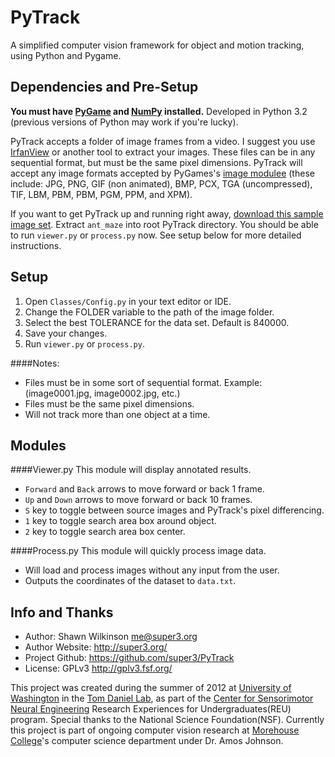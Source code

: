 PyTrack
========
A simplified computer vision framework for object and motion tracking, using Python and Pygame. 

Dependencies and Pre-Setup
-------
**You must have [PyGame](http://pygame.org/) and [NumPy](http://numpy.scipy.org/) installed.** Developed in Python 3.2 (previous versions of Python may work if you're lucky).

PyTrack accepts a folder of image frames from a video. I suggest you use [IrfanView](http://www.irfanview.com/) or another tool to extract your images. 
These files can be in any sequential format, but must be the same pixel dimensions. PyTrack will accept any image formats accepted by PyGames's
[image modulee](http://www.pygame.org/docs/ref/image.html) (these include: JPG, PNG, GIF (non animated), BMP, PCX, TGA (uncompressed), TIF, LBM, PBM, PBM, PGM, PPM, and XPM). 

If you want to get PyTrack up and running right away, [download this sample image set](https://github.com/downloads/super3/PyTrack/SampleAnt.zip). 
Extract `ant_maze` into root PyTrack directory. You should be able to run `viewer.py` or `process.py` now. See setup below for more detailed instructions.

Setup
-------
1. Open `Classes/Config.py` in your text editor or IDE.
2. Change the FOLDER variable to the path of the image folder.
4. Select the best TOLERANCE for the data set. Default is 840000.
7. Save your changes.
8. Run `viewer.py` or `process.py`.

####Notes:
* Files must be in some sort of sequential format. Example: (image0001.jpg, image0002.jpg, etc.)
* Files must be the same pixel dimensions. 
* Will not track more than one object at a time.

Modules
-------

####Viewer.py
This module will display annotated results. 
* `Forward` and `Back` arrows to move forward or back 1 frame.
* `Up` and `Down` arrows to move forward or back 10 frames.
* `S` key to toggle between source images and PyTrack's pixel differencing.
* `1` key to toggle search area box around object.
* `2` key to toggle search area box center.

####Process.py
This module will quickly process image data. 
* Will load and process images without any input from the user.
* Outputs the coordinates of the dataset to `data.txt`.

Info and Thanks
-------
* Author: Shawn Wilkinson <me@super3.org>
* Author Website: http://super3.org/
* Project Github: https://github.com/super3/PyTrack
* License: GPLv3 <http://gplv3.fsf.org/>

This project was created during the summer of 2012 at [University of Washington](https://www.washington.edu/) in the [Tom Daniel Lab](http://faculty.washington.edu/danielt/), 
as part of the [Center for Sensorimotor Neural Engineering](http://www.csne-erc.org/) Research Experiences for Undergraduates(REU) program. 
Special thanks to the National Science Foundation(NSF). Currently this project is part of ongoing computer vision research at
[Morehouse College](https://morehouse.edu/)'s computer science department under Dr. Amos Johnson.